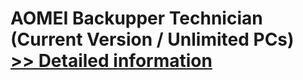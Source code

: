# AOMEI Backupper Technician (Current Version / Unlimited PCs)<br />[>> Detailed information](https://secure.shareit.com/shareit/product.html?productid=300870334&affiliateid=200057808)